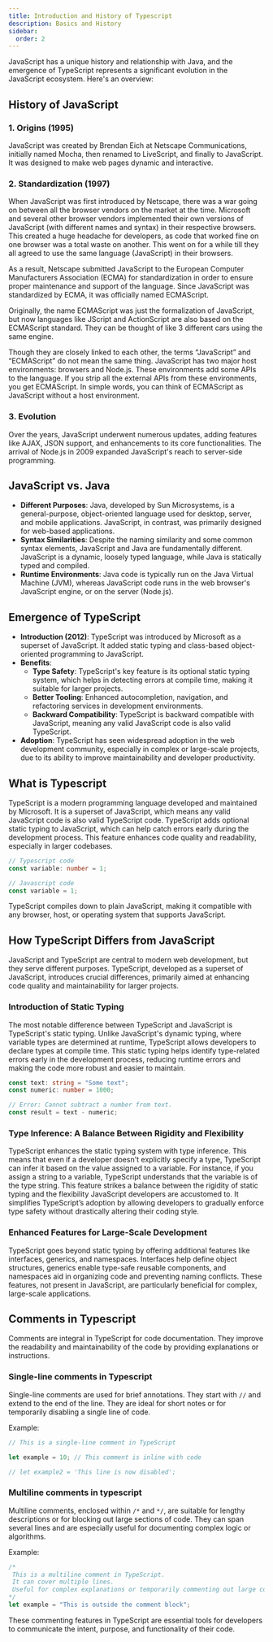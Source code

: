 ```yaml
---
title: Introduction and History of Typescript
description: Basics and History
sidebar:
  order: 2
---
```


JavaScript has a unique history and relationship with Java, and the emergence of TypeScript represents a significant evolution in the JavaScript ecosystem. Here's an overview:

## History of JavaScript

### 1. Origins (1995)

JavaScript was created by Brendan Eich at Netscape Communications, initially named Mocha, then renamed to LiveScript, and finally to JavaScript. It was designed to make web pages dynamic and interactive.

### 2. Standardization (1997)

When JavaScript was first introduced by Netscape, there was a war going on between all the browser vendors on the market at the time. Microsoft and several other browser vendors implemented their own versions of JavaScript (with different names and syntax) in their respective browsers. This created a huge headache for developers, as code that worked fine on one browser was a total waste on another. This went on for a while till they all agreed to use the same language (JavaScript) in their browsers.

As a result, Netscape submitted JavaScript to the European Computer Manufacturers Association (ECMA) for standardization in order to ensure proper maintenance and support of the language. Since JavaScript was standardized by ECMA, it was officially named ECMAScript.

Originally, the name ECMAScript was just the formalization of JavaScript, but now languages like JScript and ActionScript are also based on the ECMAScript standard. They can be thought of like 3 different cars using the same engine.

Though they are closely linked to each other, the terms “JavaScript” and “ECMAScript” do not mean the same thing. JavaScript has two major host environments: browsers and Node.js. These environments add some APIs to the language. If you strip all the external APIs from these environments, you get ECMAScript. In simple words, you can think of ECMAScript as JavaScript without a host environment.

### 3. Evolution

Over the years, JavaScript underwent numerous updates, adding features like AJAX, JSON support, and enhancements to its core functionalities. The arrival of Node.js in 2009 expanded JavaScript's reach to server-side programming.

## JavaScript vs. Java

- **Different Purposes**: Java, developed by Sun Microsystems, is a general-purpose, object-oriented language used for desktop, server, and mobile applications. JavaScript, in contrast, was primarily designed for web-based applications.
- **Syntax Similarities**: Despite the naming similarity and some common syntax elements, JavaScript and Java are fundamentally different. JavaScript is a dynamic, loosely typed language, while Java is statically typed and compiled.
- **Runtime Environments**: Java code is typically run on the Java Virtual Machine (JVM), whereas JavaScript code runs in the web browser's JavaScript engine, or on the server (Node.js).

## Emergence of TypeScript

- **Introduction (2012)**: TypeScript was introduced by Microsoft as a superset of JavaScript. It added static typing and class-based object-oriented programming to JavaScript.
- **Benefits**:
  - **Type Safety**: TypeScript's key feature is its optional static typing system, which helps in detecting errors at compile time, making it suitable for larger projects.
  - **Better Tooling**: Enhanced autocompletion, navigation, and refactoring services in development environments.
  - **Backward Compatibility**: TypeScript is backward compatible with JavaScript, meaning any valid JavaScript code is also valid TypeScript.
- **Adoption**: TypeScript has seen widespread adoption in the web development community, especially in complex or large-scale projects, due to its ability to improve maintainability and developer productivity.

## What is Typescript

TypeScript is a modern programming language developed and maintained by Microsoft. It is a superset of JavaScript, which means any valid JavaScript code is also valid TypeScript code. TypeScript adds optional static typing to JavaScript, which can help catch errors early during the development process. This feature enhances code quality and readability, especially in larger codebases.

```typescript
// Typescript code
const variable: number = 1;

// Javascript code
const variable = 1;
```

TypeScript compiles down to plain JavaScript, making it compatible with any browser, host, or operating system that supports JavaScript.

## How TypeScript Differs from JavaScript

JavaScript and TypeScript are central to modern web development, but they serve different purposes. TypeScript, developed as a superset of JavaScript, introduces crucial differences, primarily aimed at enhancing code quality and maintainability for larger projects.

### Introduction of Static Typing

The most notable difference between TypeScript and JavaScript is TypeScript's static typing. Unlike JavaScript's dynamic typing, where variable types are determined at runtime, TypeScript allows developers to declare types at compile time. This static typing helps identify type-related errors early in the development process, reducing runtime errors and making the code more robust and easier to maintain.

```typescript
const text: string = "Some text";
const numeric: number = 1000;

// Error: Cannot subtract a number from text.
const result = text - numeric;
```

### Type Inference: A Balance Between Rigidity and Flexibility

TypeScript enhances the static typing system with type inference. This means that even if a developer doesn't explicitly specify a type, TypeScript can infer it based on the value assigned to a variable. For instance, if you assign a string to a variable, TypeScript understands that the variable is of the type string. This feature strikes a balance between the rigidity of static typing and the flexibility JavaScript developers are accustomed to. It simplifies TypeScript’s adoption by allowing developers to gradually enforce type safety without drastically altering their coding style.

### Enhanced Features for Large-Scale Development

TypeScript goes beyond static typing by offering additional features like interfaces, generics, and namespaces. Interfaces help define object structures, generics enable type-safe reusable components, and namespaces aid in organizing code and preventing naming conflicts. These features, not present in JavaScript, are particularly beneficial for complex, large-scale applications.

## Comments in Typescript

Comments are integral in TypeScript for code documentation. They improve the readability and maintainability of the code by providing explanations or instructions.

### Single-line comments in Typescript

Single-line comments are used for brief annotations. They start with `//` and extend to the end of the line. They are ideal for short notes or for temporarily disabling a single line of code.

Example:

```typescript
// This is a single-line comment in TypeScript

let example = 10; // This comment is inline with code

// let example2 = 'This line is now disabled';
```

### Multiline comments in typescript

Multiline comments, enclosed within `/*` and `*/`, are suitable for lengthy descriptions or for blocking out large sections of code. They can span several lines and are especially useful for documenting complex logic or algorithms.

Example:

```typescript
/*
 This is a multiline comment in TypeScript.
 It can cover multiple lines.
 Useful for complex explanations or temporarily commenting out large code blocks.
*/
let example = "This is outside the comment block";
```

These commenting features in TypeScript are essential tools for developers to communicate the intent, purpose, and functionality of their code.
